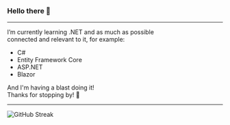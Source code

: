 ### Hello there 👋

---

I’m currently learning .NET and as much as possible <br>
connected and relevant to it, for example:
- C#
- Entity Framework Core
- ASP.NET
- Blazor

And I'm having a blast doing it! <br>
Thanks for stopping by! 🌱

---

![GitHub Streak](https://github-readme-streak-stats.herokuapp.com?user=JesperWhendin&theme=react&exclude_days=Sun%2CSat&card_width=525&fire=EB5454&background=45%2C2A61B0A1%2C000000B6)
